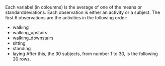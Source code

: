 Each variabel (in coloumns) is the average of one of the means or standarddeviations.
Each observation is either an activity or a subject. The first 6 observations are the activities in the following order:
* walking
* walking_upstairs
* walking_downstairs
* sitting
* standing
* laying
After this, the 30 subjects, from number 1 to 30, is the following 30 rows.
